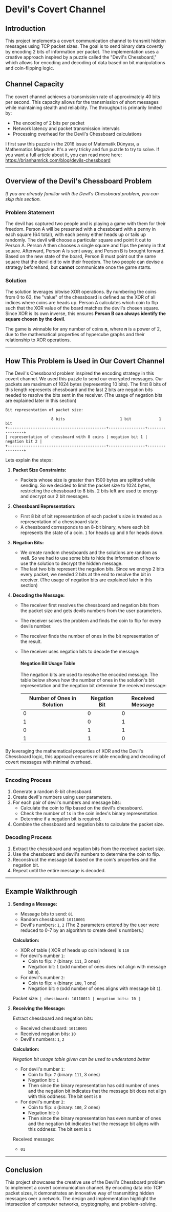 # Devil's Covert Channel

## Introduction

This project implements a covert communication channel to transmit hidden messages using TCP packet sizes. The goal is to send binary data covertly by encoding 2 bits of information per packet. The implementation uses a creative approach inspired by a puzzle called the "Devil's Chessboard," which allows for encoding and decoding of data based on bit manipulations and coin-flipping logic.

## Channel Capacity

The covert channel achieves a transmission rate of approximately 40 bits per second. This capacity allows for the transmission of short messages while maintaining stealth and reliability. The throughput is primarily limited by:
- The encoding of 2 bits per packet
- Network latency and packet transmission intervals
- Processing overhead for the Devil's Chessboard calculations

I first saw this puzzle in the 2016 issue of Matematik Dünyası, a Mathematics Magazine. It's a very tricky and fun puzzle to try to solve. If you want a full article about it, you can read more here: https://brianhamrick.com/blog/devils-chessboard

---

## Overview of the Devil's Chessboard Problem

*If you are already familiar with the Devil's Chessboard problem, you can skip this section.*

### Problem Statement

The devil has captured two people and is playing a game with them for their freedom. Person A will be presented with a chessboard with a penny in each square (64 total), with each penny either heads up or tails up randomly. The devil will choose a particular square and point it out to Person A. Person A then chooses a single square and flips the penny in that square. Afterward, Person A is sent away, and Person B is brought forward. Based on the new state of the board, Person B must point out the same square that the devil did to win their freedom. The two people can devise a strategy beforehand, but **cannot** communicate once the game starts.

### Solution

The solution leverages bitwise XOR operations. By numbering the coins from 0 to 63, the "value" of the chessboard is defined as the XOR of all indices where coins are heads up. Person A calculates which coin to flip such that the XOR value of the board matches the devil's chosen square. Since XOR is its own inverse, this ensures **Person B can always identify the square chosen by the devil**.

The game is winnable for any number of coins **n**, where  **n**  is a power of 2, due to the mathematical properties of hypercube graphs and their relationship to XOR operations.

---

## How This Problem is Used in Our Covert Channel

The Devil's Chessboard problem inspired the encoding strategy in this covert channel. We used this puzzle to send our encrypted messages. Our packets are maximum of 1024 bytes (representing 10 bits). The first 8 bits of this length represents chessboard and the last 2 bits are negation bits needed to resolve the bits sent in the receiver. (The usage of negation bits are explained later in this section)

```
Bit representation of packet size:

                    8 bits                        1 bit            1 bit
+-------------------------------------------+----------------+----------------+
| representation of chessboard with 8 coins | negation bit 1 | negation bit 2 |
+-------------------------------------------+----------------+----------------+

```

Lets explain the steps:

1. **Packet Size Constraints:**

   - Packets whose size is greater than 1500 bytes are splitted while sending. So we decided to limit the packet size to 1024 bytes, restricting the chessboard to 8 bits. 2 bits left are used to encryp and decrypt our 2 bit messages.

2. **Chessboard Representation:**
   - First 8 bit of bit representation of each packet's size is treated as a representation of a chessboard state.
   - A chessboard corresponds to an 8-bit binary, where each bit represents the state of a coin. `1` for heads up and `0` for heads down.

3. **Negation Bits:**
   - We create random chessboards and the solutions are random as well. So we had to use some bits to hide the information of how to use the solution to decrypt the hidden message.
   - The last two bits represent the negation bits. Since we encryp 2 bits every packet, we needed 2 bits at the end to resolve the bit in receiver. (The usage of negation bits are explained later in this section)

4. **Decoding the Message:**
   - The receiver first resolves the chessboard and negation bits from the packet size and gets devils numbers from the user parameters.
   - The receiver solves the problem and finds the coin to flip for every devils number.
   - The receiver finds the number of ones in the bit representation of the result.
   - The receiver uses negation bits to decode the message:
   
       #### Negation Bit Usage Table
    
        The negation bits are used to resolve the encoded message. The table below shows how the number of ones in the solution's bit representation and the negation bit determine the received message:
    
        | Number of Ones in Solution | Negation Bit | Received Message |
        |----------------------------|--------------|------------------|
        | 0                          | 0            | 0                |
        | 1                          | 0            | 1                |
        | 0                          | 1            | 1                |
        | 1                          | 1            | 0                |

By leveraging the mathematical properties of XOR and the Devil's Chessboard logic, this approach ensures reliable encoding and decoding of covert messages with minimal overhead.

---

### Encoding Process

1. Generate a random 8-bit chessboard.
2. Create devil's numbers using user parameters.
3. For each pair of devil's numbers and message bits:
   - Calculate the coin to flip based on the devil's chessboard.
   - Check the number of `1`s in the coin index's binary representation.
   - Determine if a negation bit is required.
4. Combine the chessboard and negation bits to calculate the packet size.

### Decoding Process

1. Extract the chessboard and negation bits from the received packet size.
2. Use the chessboard and devil's numbers to determine the coin to flip.
3. Reconstruct the message bit based on the coin's properties and the negation bit.
4. Repeat until the entire message is decoded.

---

## Example Walkthrough

1. **Sending a Message:**

   - Message bits to send: `01`
   - Random chessboard: `10110001`
   - Devil's numbers: `1`, `2` (The 2 parameters entered by the user were reduced to 0-7 by an algorithm to create devil's numbers.)

   **Calculation:**
   
   - XOR of table ( XOR of heads up coin indexes) is `110`
   - For devil's number `1`:
     - Coin to flip: `7` (binary: `111`, 3 ones)
     - Negation bit: `1` (odd number of ones does not align with message bit `0`).
   - For devil's number `2`:
     - Coin to flip: `4` (binary: `100`, 1 one)
     - Negation bit: `0` (odd number of ones aligns with message bit `1`).

   Packet size:
   `| chessboard: 10110011 | negation bits: 10 |`

2. **Receiving the Message:**

   Extract chessboard and negation bits:

   - Received chessboard: `10110001`
   - Received negation bits: `10`
   - Devil's numbers: `1`, `2`

   **Calculation:**
   
   *Negation bit usage table given can be used to understand better*
   - For devil's number `1`:
     - Coin to flip: `7` (binary: `111`, 3 ones)
     - Negation bit: `1`
     - Then since the binary representation has odd number of ones and the negation bit indicates that the message bit does not align with this oddness: The bit sent is `0`
   - For devil's number `2`:
     - Coin to flip: `4` (binary: `100`, 2 ones)
     - Negation bit: `0`
     - Then since the binary representation has even number of ones and the negation bit indicates that the message bit aligns with this oddness: The bit sent is `1`  

    Received message:
    - `01`

---

## Conclusion

This project showcases the creative use of the Devil's Chessboard problem to implement a covert communication channel. By encoding data into TCP packet sizes, it demonstrates an innovative way of transmitting hidden messages over a network. The design and implementation highlight the intersection of computer networks, cryptography, and problem-solving.
